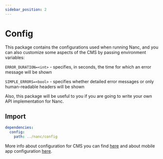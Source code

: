 ```yaml
---
sidebar_position: 2
---
```


# Config

This package contains the configurations used when running Nanc, and you can also customize some aspects of the CMS by passing environment variables:

`ERROR_DURATION=<int>` - specifies, in seconds, the time for which an error message will be shown

`SIMPLE_ERRORS=<bool>` - specifies whether detailed error messages or only human-readable headers will be shown

Also, this package will be useful to you if you are going to write your own API implementation for Nanc.

## Import

```yaml
dependencies:
  config:
    path: ../nanc/config
```

More info about configuration for CMS you can find [here](../configuration) and about mobile app configuration [here](../mobile_app_configuring).